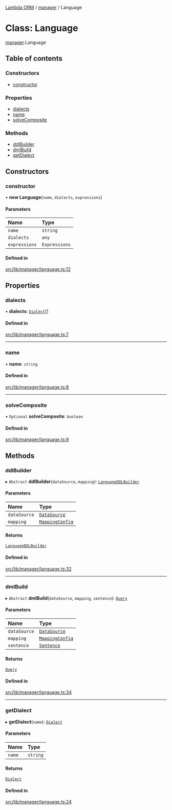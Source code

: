 [Lambda ORM](../README.md) / [manager](../modules/manager.md) / Language

# Class: Language

[manager](../modules/manager.md).Language

## Table of contents

### Constructors

- [constructor](manager.Language.md#constructor)

### Properties

- [dialects](manager.Language.md#dialects)
- [name](manager.Language.md#name)
- [solveComposite](manager.Language.md#solvecomposite)

### Methods

- [ddlBuilder](manager.Language.md#ddlbuilder)
- [dmlBuild](manager.Language.md#dmlbuild)
- [getDialect](manager.Language.md#getdialect)

## Constructors

### constructor

• **new Language**(`name`, `dialects`, `expressions`)

#### Parameters

| Name | Type |
| :------ | :------ |
| `name` | `string` |
| `dialects` | `any` |
| `expressions` | `Expressions` |

#### Defined in

[src/lib/manager/language.ts:12](https://github.com/FlavioLionelRita/lambdaorm/blob/7350fa3/src/lib/manager/language.ts#L12)

## Properties

### dialects

• **dialects**: [`Dialect`](manager.Dialect.md)[]

#### Defined in

[src/lib/manager/language.ts:7](https://github.com/FlavioLionelRita/lambdaorm/blob/7350fa3/src/lib/manager/language.ts#L7)

___

### name

• **name**: `string`

#### Defined in

[src/lib/manager/language.ts:8](https://github.com/FlavioLionelRita/lambdaorm/blob/7350fa3/src/lib/manager/language.ts#L8)

___

### solveComposite

• `Optional` **solveComposite**: `boolean`

#### Defined in

[src/lib/manager/language.ts:9](https://github.com/FlavioLionelRita/lambdaorm/blob/7350fa3/src/lib/manager/language.ts#L9)

## Methods

### ddlBuilder

▸ `Abstract` **ddlBuilder**(`dataSource`, `mapping`): [`LanguageDDLBuilder`](manager.LanguageDDLBuilder.md)

#### Parameters

| Name | Type |
| :------ | :------ |
| `dataSource` | [`DataSource`](../interfaces/model.DataSource.md) |
| `mapping` | [`MappingConfig`](manager.MappingConfig.md) |

#### Returns

[`LanguageDDLBuilder`](manager.LanguageDDLBuilder.md)

#### Defined in

[src/lib/manager/language.ts:32](https://github.com/FlavioLionelRita/lambdaorm/blob/7350fa3/src/lib/manager/language.ts#L32)

___

### dmlBuild

▸ `Abstract` **dmlBuild**(`dataSource`, `mapping`, `sentence`): [`Query`](model.Query.md)

#### Parameters

| Name | Type |
| :------ | :------ |
| `dataSource` | [`DataSource`](../interfaces/model.DataSource.md) |
| `mapping` | [`MappingConfig`](manager.MappingConfig.md) |
| `sentence` | [`Sentence`](model.Sentence.md) |

#### Returns

[`Query`](model.Query.md)

#### Defined in

[src/lib/manager/language.ts:34](https://github.com/FlavioLionelRita/lambdaorm/blob/7350fa3/src/lib/manager/language.ts#L34)

___

### getDialect

▸ **getDialect**(`name`): [`Dialect`](manager.Dialect.md)

#### Parameters

| Name | Type |
| :------ | :------ |
| `name` | `string` |

#### Returns

[`Dialect`](manager.Dialect.md)

#### Defined in

[src/lib/manager/language.ts:24](https://github.com/FlavioLionelRita/lambdaorm/blob/7350fa3/src/lib/manager/language.ts#L24)
